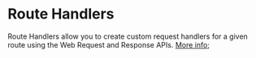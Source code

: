 # Route Handlers

Route Handlers allow you to create custom request handlers for a given route using the Web Request and Response APIs. [More info](https://nextjs.org/docs/app/building-your-application/routing/route-handlers);